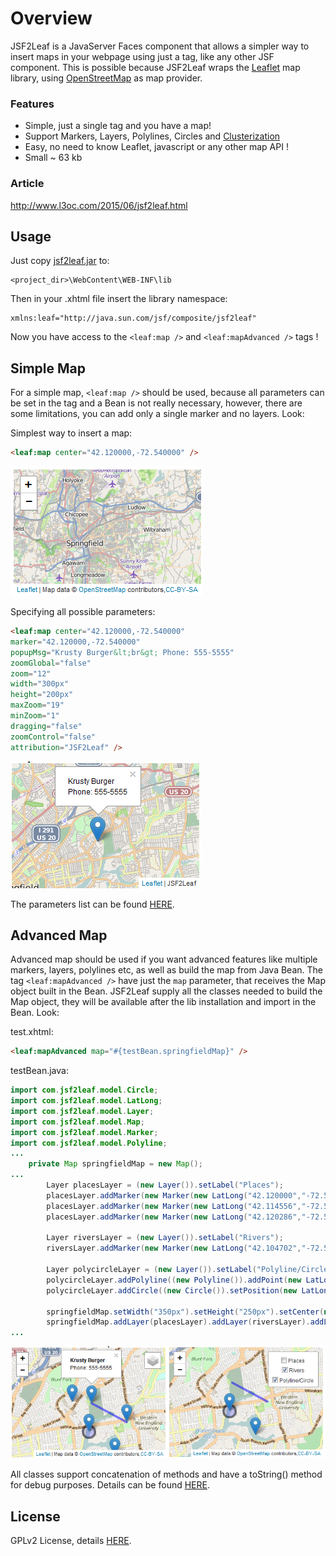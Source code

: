 # Overview
JSF2Leaf is a JavaServer Faces component that allows a simpler way to insert maps in your webpage using just a tag, like any other JSF component. This is possible because JSF2Leaf wraps the <a href="http://leafletjs.com">Leaflet</a> map library, using <a href="http://www.openstreetmap.org">OpenStreetMap</a> as map provider.

### Features
* Simple, just a single tag and you have a map!
* Support Markers, Layers, Polylines, Circles and [Clusterization](http://leaflet.github.io/Leaflet.markercluster/example/marker-clustering-realworld.10000.html)
* Easy, no need to know Leaflet, javascript or any other map API !
* Small ~ 63 kb

### Article
<a href="http://www.l3oc.com/2015/06/jsf2leaf.html">http://www.l3oc.com/2015/06/jsf2leaf.html</a>

## Usage
Just copy [jsf2leaf.jar](lib/jsf2leaf.jar?raw=true) to:
```
<project_dir>\WebContent\WEB-INF\lib
```
Then in your .xhtml file insert the library namespace:
```
xmlns:leaf="http://java.sun.com/jsf/composite/jsf2leaf"
```
Now you have access to the `<leaf:map />` and `<leaf:mapAdvanced />` tags !

## Simple Map
For a simple map, `<leaf:map />` should be used, because all parameters can be set in the tag and a Bean is not really necessary, however, there are some limitations, you can add only a single marker and no layers. Look:

Simplest way to insert a map:
```html
<leaf:map center="42.120000,-72.540000" />
```
![](images/simple.png?raw=true)

Specifying all possible parameters:
```html
<leaf:map center="42.120000,-72.540000" 
marker="42.120000,-72.540000"
popupMsg="Krusty Burger&lt;br&gt; Phone: 555-5555" 
zoomGlobal="false" 
zoom="12"
width="300px" 
height="200px" 
maxZoom="19" 
minZoom="1" 
dragging="false"
zoomControl="false"
attribution="JSF2Leaf" />
```
![](images/full.png?raw=true)

The parameters list can be found [HERE](docs/map.pdf?raw=true).

## Advanced Map
Advanced map should be used if you want advanced features like multiple markers, layers, polylines etc, as well as build the map from Java Bean. The tag `<leaf:mapAdvanced />` have just the `map` parameter, that receives the Map object built in the Bean. JSF2Leaf supply all the classes needed to build the Map object, they will be available after the lib installation and import in the Bean. Look:

test.xhtml:
```html
<leaf:mapAdvanced map="#{testBean.springfieldMap}" />
```
testBean.java:
```java
import com.jsf2leaf.model.Circle;
import com.jsf2leaf.model.LatLong;
import com.jsf2leaf.model.Layer;
import com.jsf2leaf.model.Map;
import com.jsf2leaf.model.Marker;
import com.jsf2leaf.model.Polyline;
...
	private Map springfieldMap = new Map();
...
		Layer placesLayer = (new Layer()).setLabel("Places");
		placesLayer.addMarker(new Marker(new LatLong("42.120000","-72.540000"),"<b>Krusty Burger</b><br>Phone: 555-5555"));
		placesLayer.addMarker(new Marker(new LatLong("42.114556","-72.526309"),"<b>Elementary School</b><br>Skinner&#39;s Phone: 555-5555"));
		placesLayer.addMarker(new Marker(new LatLong("42.120286","-72.547488"),"<b>Hospital</b><br>Dr. Hibbert lol"));
	
		Layer riversLayer = (new Layer()).setLabel("Rivers");
		riversLayer.addMarker(new Marker(new LatLong("42.104702","-72.530923"))).addMarker(new Marker(new LatLong("42.111707","-72.541008")));

		Layer polycircleLayer = (new Layer()).setLabel("Polyline/Circle");
		polycircleLayer.addPolyline((new Polyline()).addPoint(new LatLong("42.114556","-72.526309")).addPoint(new LatLong("42.120000","-72.540000")));
		polycircleLayer.addCircle((new Circle()).setPosition(new LatLong("42.111707","-72.541008")));

		springfieldMap.setWidth("350px").setHeight("250px").setCenter(new LatLong("42.111707","-72.541008")).setZoom(13);
		springfieldMap.addLayer(placesLayer).addLayer(riversLayer).addLayer(polycircleLayer);
...
```
![](images/advanced.png?raw=true)

All classes support concatenation of methods and have a toString() method for debug purposes. Details can be found [HERE](docs/mapadvanced.pdf?raw=true).

## License
GPLv2 License, details [HERE](LICENSE).
